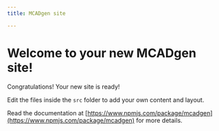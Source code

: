 ```yaml
---
title: MCADgen site

---
```


# Welcome to your new MCADgen site!

Congratulations! Your new site is ready!

Edit the files inside the <code>src</code> folder to add your own content and layout.

Read the documentation at [https://www.npmjs.com/package/mcadgen](https://www.npmjs.com/package/mcadgen) for more details.
